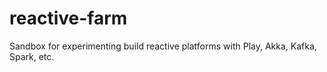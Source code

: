 # reactive-farm
Sandbox for experimenting build reactive platforms with Play, Akka, Kafka, Spark, etc.
